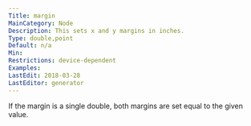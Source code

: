 ```yaml
---
Title: margin
MainCategory: Node
Description: This sets x and y margins in inches.
Type: double,point
Default: n/a
Min: 
Restrictions: device-dependent
Examples: 
LastEdit: 2018-03-28
LastEditor: generator
---
```


If the margin is a single double, both margins are set equal to the given value.

